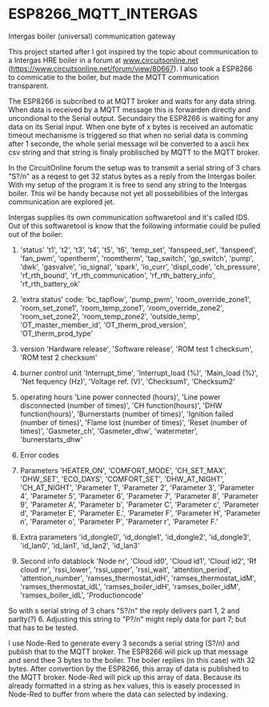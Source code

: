 # ESP8266_MQTT_INTERGAS
Intergas boiler (universal) communication gateway

This project started after I got inspired by the topic about communication to a Intergas HRE boiler in a forum at www.circuitsonline.net (https://www.circuitsonline.net/forum/view/80667). I also took a ESP8266 to commicatie to the boiler, but made the MQTT communication transparent. 

The ESP8266 is subcribed to at MQTT broker and waits for any data string. When data is received by a MQTT message this is forwarden directly and uncondional to the Serial output. Secundairy the ESP8266 is waiting for any data on its Serial input. When one byte of x bytes is received an automatic timeout mechanisme is triggered so that when no serial data is comming after 1 seconde, the whole serial message wil be converted to a ascii hex csv string and that string is finaly problisched by MQTT to the MQTT broker.

In the CircuitOnline forum the setup was to transmit a serial string of 3 chars "S?/n" as a reqest to get 32 status bytes as a reply from the Intergas boiler. With my setup of the program it is free to send any string to the Intergas boiler. This wil be handy because not yet all possebilibies of the Intergas communication are explored jet. 

Intergas supplies its own communication softwaretool and it's called IDS. Out of this softwaretool is know that the following informatie could be pulled out of the boiler:
1) 'status' 
't1',
't2',
't3',
't4',
't5',
't6',
'temp_set',
'fanspeed_set',
'fanspeed',
'fan_pwm',
'opentherm',
'roomtherm',
'tap_switch',
'gp_switch',
'pump',
'dwk',
'gasvalve',
'io_signal',
'spark',
'io_curr',
'displ_code',
'ch_pressure',
'rf_rth_bound',
'rf_rth_communication',
'rf_rth_battery_info',
'rf_rth_battery_ok'

2) 'extra status'
code:
'bc_tapflow',
'pump_pwm',
'room_override_zone1',
'room_set_zone1',
'room_temp_zone1',
'room_override_zone2',
'room_set_zone2',
'room_temp_zone2',
'outside_temp',
'OT_master_member_id',
'OT_therm_prod_version',
'OT_therm_prod_type'

3) version
'Hardware release',
'Software release',
'ROM test 1 checksum',
'ROM test 2 checksum'

4) burner control unit
'Interrupt_time',
'Interrupt_load (%)',
'Main_load (%)',
'Net fequency (Hz)',
'Voltage ref. (V)',
'Checksum1',
'Checksum2'

5) operating hours
'Line power connected (hours)',
'Line power disconnected (number of times)',
'CH function(hours)',
'DHW function(hours)',
'Burnerstarts (number of times)',
'Ignition failed (number of times)',
'Flame lost (number of times)',
'Reset (number of times)',
'Gasmeter_ch',
'Gasmeter_dhw',
'watermeter',
'burnerstarts_dhw'

6) Error codes

7) Parameters
'HEATER_ON',
'COMFORT_MODE',
'CH_SET_MAX',
'DHW_SET',
'ECO_DAYS',
'COMFORT_SET',
'DHW_AT_NIGHT',
'CH_AT_NIGHT',
'Parameter 1',
'Parameter 2',
'Parameter 3',
'Parameter 4',
'Parameter 5',
'Parameter 6',
'Parameter 7',
'Parameter 8',
'Parameter 9',
'Parameter A',
'Parameter b',
'Parameter C',
'Parameter c',
'Parameter d',
'Parameter E',
'Parameter E.',
'Parameter F',
'Parameter H',
'Parameter n',
'Parameter o',
'Parameter P',
'Parameter r',
'Parameter F.'

8) Extra parameters
'id_dongle0',
'id_dongle1',
'id_dongle2',
'id_dongle3',
'id_lan0',
'id_lan1',
'id_lan2',
'id_lan3'

10) Second info datablock
'Node nr',
'Cloud id0',
'Cloud id1',
'Cloud id2',
'Rf cloud nr',
'rssi_lower',
'rssi_upper',
'rssi_wait',
'attention_period',
'attention_number',
'ramses_thermostat_idH',
'ramses_thermostat_idM',
'ramses_thermostat_idL',
'ramses_boiler_idH',
'ramses_boiler_idM',
'ramses_boiler_idL',
'Productioncode'

So with s serial string of 3 chars "S?/n" the reply delivers part 1, 2 and parlty(?) 6.
Adjusting this string to "P?/n" might reply data for part 7; but that has to be tested.

I use Node-Red to generate every 3 seconds a serial string (S?/n) and publish that to the MQTT broker. The ESP8266 will pick up that message and send thee 3 bytes to the boiler. The boiler replies (in this case) with 32 bytes. After convertion by the ESP8266, this array of data is published to the MQTT broker. Node-Red will pick up this array of data. Because its already formatted in a string as hex values, this is easely processed in Node-Red to buffer from where the data can selected by indexing.
